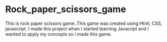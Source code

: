 # Rock_paper_scissors_game
This is rock paper scissors game..This game was created using Html, CSS, javascript.
I made this project when I started learning Javacript and I wanted to apply my concepts so i made this game.
